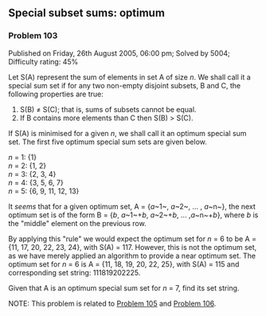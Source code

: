 Special subset sums: optimum
----------------------------

### Problem 103

Published on Friday, 26th August 2005, 06:00 pm; Solved by 5004;
Difficulty rating: 45%

Let S(A) represent the sum of elements in set A of size *n*. We shall
call it a special sum set if for any two non-empty disjoint subsets, B
and C, the following properties are true:

1.  S(B) ≠ S(C); that is, sums of subsets cannot be equal.
2.  If B contains more elements than C then S(B) \> S(C).

If S(A) is minimised for a given *n*, we shall call it an optimum
special sum set. The first five optimum special sum sets are given
below.

*n* = 1: {1}\
*n* = 2: {1, 2}\
*n* = 3: {2, 3, 4}\
*n* = 4: {3, 5, 6, 7}\
*n* = 5: {6, 9, 11, 12, 13}

It *seems* that for a given optimum set, A = {*a*~1~, *a*~2~, ... ,
*a*~n~}, the next optimum set is of the form B = {*b*, *a*~1~+*b*,
*a*~2~+*b*, ... ,*a*~n~+*b*}, where *b* is the "middle" element on the
previous row.

By applying this "rule" we would expect the optimum set for *n* = 6 to
be A = {11, 17, 20, 22, 23, 24}, with S(A) = 117. However, this is not
the optimum set, as we have merely applied an algorithm to provide a
near optimum set. The optimum set for *n* = 6 is A = {11, 18, 19, 20,
22, 25}, with S(A) = 115 and corresponding set string: 111819202225.

Given that A is an optimum special sum set for *n* = 7, find its set
string.

NOTE: This problem is related to [Problem 105](problem=105) and [Problem
106](problem=106).
